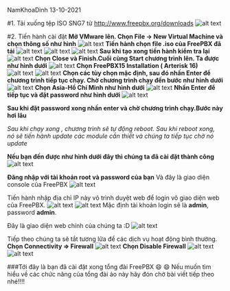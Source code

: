 
NamKhoaDinh 13-10-2021

#1.	Tải xuống tệp ISO SNG7 từ  http://www.freepbx.org/downloads
![alt text](https://s3-ap-southeast-1.amazonaws.com/kipalog.com/1bw8wf3kup_image.png)

#2.	Tiến hành cài đặt
**Mở VMware lên. Chọn File -> New Virtual Machine và chọn thông số như hình**
![alt text](https://s3-ap-southeast-1.amazonaws.com/kipalog.com/3ijyx44i7j_image.png)
**Tiến hành chọn file .iso của FreePBX đã tải**
![alt text](https://s3-ap-southeast-1.amazonaws.com/kipalog.com/rp5hwyvnst_image.png)
![alt text](https://s3-ap-southeast-1.amazonaws.com/kipalog.com/ein9z5hubb_image.png)
![alt text](https://s3-ap-southeast-1.amazonaws.com/kipalog.com/vklf725nrv_image.png)
**Sau khi tạo xong tiến hành kiểm tra lại**
![alt text](https://s3-ap-southeast-1.amazonaws.com/kipalog.com/d2qkt6ud9b_image.png)
**Chọn Close và Finish.Cuối cùng Start chương trình lên. Ta được như hình dưới**
![alt text](https://s3-ap-southeast-1.amazonaws.com/kipalog.com/dbaj5t9mp5_image.png)
**Chọn FreePBX15 Installation ( Arterisk 16)**
![alt text](https://s3-ap-southeast-1.amazonaws.com/kipalog.com/bsqs4ntlsb_image.png)
![alt text](https://s3-ap-southeast-1.amazonaws.com/kipalog.com/zozej65bvw_image.png)
**Chọn các tùy chọn mặc định, sau đó nhấn Enter để chương trình tiếp tục chạy. Chờ chương trình chạy đến bước như hình dưới**
![alt text](https://s3-ap-southeast-1.amazonaws.com/kipalog.com/8g6f6ob752_image.png)
**Chọn Asia-Hồ Chí Minh như hình dưới**
![alt text](https://s3-ap-southeast-1.amazonaws.com/kipalog.com/2j6q76b8f1_image.png)
**Nhấn Enter để tiếp tục và đặt password như hình dưới**
![alt text](https://s3-ap-southeast-1.amazonaws.com/kipalog.com/g5q7nrtxna_image.png)

**Sau khi đặt password xong nhấn enter và chờ chương trình chạy.Bước này hơi lâu**

*Sau khi chạy xong , chương trình sẽ tự động reboot. Sau khi reboot xong, nó sẽ tiến hành update các module cần thiết và chúng ta tiếp tục chờ nó update*

**Nếu bạn đến được như hình dưới đây thì chúng ta đã cài đặt thành công**
![alt text](https://s3-ap-southeast-1.amazonaws.com/kipalog.com/uti65i4zb8_image.png)

**Đăng nhập với tài khoản root và password của bạn**
Và đây là giao diện console của FreePBX
![alt text](https://s3-ap-southeast-1.amazonaws.com/kipalog.com/mzvpsxd3tf_image.png)

Tiến hành nhập địa chỉ IP này vô trình duyệt web để login vô giao diện web của FreePBX.
![alt text](https://s3-ap-southeast-1.amazonaws.com/kipalog.com/ubc1ucruyk_image.png)
![alt text](https://s3-ap-southeast-1.amazonaws.com/kipalog.com/9wo8jv173z_image.png)
Mặc định tài khoản login sẽ là **admin**, password **admin**.

Đây là giao diện web chính của chúng ta :D 
![alt text](https://s3-ap-southeast-1.amazonaws.com/kipalog.com/e2czsum06b_image.png)

Tiếp theo chúng ta sẽ tắt tương lửa để các dịch vụ hoạt động bình thường.
**Chọn Connectivity => Firewall**
![alt text](https://s3-ap-southeast-1.amazonaws.com/kipalog.com/ddjddv9gv0_image.png)
**Chọn Disable Firewall**
![alt text](https://s3-ap-southeast-1.amazonaws.com/kipalog.com/h47mlivgx0_image.png)
![alt text](https://s3-ap-southeast-1.amazonaws.com/kipalog.com/bwbc16ky4m_image.png)

###Tới đây là bạn đã cài đặt xong tổng đài FreePBX 	:smile:  :smile:  Nếu muốn tìm hiểu về các chức năng của tổng đài ảo này hãy đón chờ bài viết tiếp theo nhé!!!!



